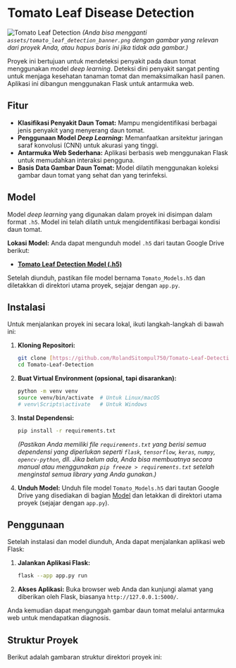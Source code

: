 # Tomato Leaf Disease Detection

![Tomato Leaf Detection](https://github.com/RolandSitompul750/Tomato-Leaf-Detection/blob/main/assets/tomato_leaf_detection_banner.png?raw=true)
*(Anda bisa mengganti `assets/tomato_leaf_detection_banner.png` dengan gambar yang relevan dari proyek Anda, atau hapus baris ini jika tidak ada gambar.)*

Proyek ini bertujuan untuk mendeteksi penyakit pada daun tomat menggunakan model *deep learning*. Deteksi dini penyakit sangat penting untuk menjaga kesehatan tanaman tomat dan memaksimalkan hasil panen. Aplikasi ini dibangun menggunakan Flask untuk antarmuka web.

## Fitur

* **Klasifikasi Penyakit Daun Tomat:** Mampu mengidentifikasi berbagai jenis penyakit yang menyerang daun tomat.
* **Penggunaan Model *Deep Learning*:** Memanfaatkan arsitektur jaringan saraf konvolusi (CNN) untuk akurasi yang tinggi.
* **Antarmuka Web Sederhana:** Aplikasi berbasis web menggunakan Flask untuk memudahkan interaksi pengguna.
* **Basis Data Gambar Daun Tomat:** Model dilatih menggunakan koleksi gambar daun tomat yang sehat dan yang terinfeksi.

## Model

Model *deep learning* yang digunakan dalam proyek ini disimpan dalam format `.h5`. Model ini telah dilatih untuk mengidentifikasi berbagai kondisi daun tomat.

**Lokasi Model:** Anda dapat mengunduh model `.h5` dari tautan Google Drive berikut:

* **[Tomato Leaf Detection Model (.h5)](https://drive.google.com/file/d/1c3TgLesAlRYABXC6vkscOEUlYyZZvL3S/view?usp=sharing)**

Setelah diunduh, pastikan file model bernama `Tomato_Models.h5` dan diletakkan di direktori utama proyek, sejajar dengan `app.py`.

## Instalasi

Untuk menjalankan proyek ini secara lokal, ikuti langkah-langkah di bawah ini:

1.  **Kloning Repositori:**
    ```bash
    git clone [https://github.com/RolandSitompul750/Tomato-Leaf-Detection.git](https://github.com/RolandSitompul750/Tomato-Leaf-Detection.git)
    cd Tomato-Leaf-Detection
    ```

2.  **Buat Virtual Environment (opsional, tapi disarankan):**
    ```bash
    python -m venv venv
    source venv/bin/activate  # Untuk Linux/macOS
    # venv\Scripts\activate   # Untuk Windows
    ```

3.  **Instal Dependensi:**
    ```bash
    pip install -r requirements.txt
    ```
    *(Pastikan Anda memiliki file `requirements.txt` yang berisi semua dependensi yang diperlukan seperti `flask`, `tensorflow`, `keras`, `numpy`, `opencv-python`, dll. Jika belum ada, Anda bisa membuatnya secara manual atau menggunakan `pip freeze > requirements.txt` setelah menginstal semua library yang Anda gunakan.)*

4.  **Unduh Model:** Unduh file model `Tomato_Models.h5` dari tautan Google Drive yang disediakan di bagian [Model](#model) dan letakkan di direktori utama proyek (sejajar dengan `app.py`).

## Penggunaan

Setelah instalasi dan model diunduh, Anda dapat menjalankan aplikasi web Flask:

1.  **Jalankan Aplikasi Flask:**
    ```bash
    flask --app app.py run
    ```

2.  **Akses Aplikasi:** Buka browser web Anda dan kunjungi alamat yang diberikan oleh Flask, biasanya `http://127.0.0.1:5000/`.

Anda kemudian dapat mengunggah gambar daun tomat melalui antarmuka web untuk mendapatkan diagnosis.

## Struktur Proyek

Berikut adalah gambaran struktur direktori proyek ini:
